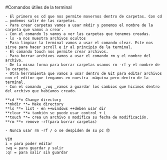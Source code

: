 #Comandos útiles de la terminal

	- El primero es cd que nos permite movernos dentro de carpetas. Con cd … podemos salir de las carpetas.
	- Para crear carpetas vamos a usar mkdir y ponemos el nombre de la carpeta que vamos a crear.
	- Con el comando ls vamos a ver las carpetas que tenemos creadas.
	- ls -a nos muestra archivos ocultos
	- Para limpiar la terminal vamos a usar el comando clear. Este nos sirve para hacer scroll e ir al principio de la terminal.
	- El comando touch nos permite crear archivos.
	- Para borrar archivos vamos a usar el comando rm y el nombre del archivo.
	- De la misma forma para borrar carpetas usamos rm -rf y el nombre de la carpeta.
	- Otra herramienta que vamos a usar dentro de Git para editar archivos con el editor que tengamos en nuestra -máquina pero dentro de la terminal.
	- Con el comando _:wq _vamos a guardar los cambios que hicimos dentro del archivo que habíamos creado.

	**cd **= Change directory
	**mkdir **= Make directory
	**ls **= list - en ++windows ++deben usar dir
	**clear **= también se puede usar control + L
	**touch **= crea un archivo o modifica su fecha de modificación.
	**rm **= remove -rf(para borrar carpetas)

	- Nunca usar rm -rf / o se despiden de su pc 😞

	VIM
	i = para poder editar
	:wq = para guardar y salir
	:q! = para salir sin guardar
